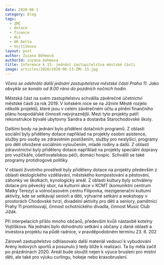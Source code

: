 ```yaml
---
date: 2020-06-1
category: blog
tags: 
  - ZMČ
  - dotace
  - finance
  - ALS
  - AR Delta
  - Vojtíškova
layout: post
author: Zuzana Böhmová
authorId: zuzana.bohmova
title: Informace k 15. jednání zastupitelstva městské části
image: articles/2020/2020-06-13-ZMC-15.jpg
---
```



*Včera se odehrálo další jednání zastupitelstva městské části Praha 11. Jako obvykle se konalo od 9.00 ráno do pozdních nočních hodin.*

Městská část na svém zastupitelstvu schválila závěrečné účetnictví městské části za rok 2019. V loňském roce se na Jižním Městě rozjelo několik projektů, které jsou v celém závěrečném účtu a plnění finančního plánu hospodářské činnosti nejvýraznější. Mezi tyto projekty patří rekonstrukce bývalé ubytovny Sandra a dostavba Starochodovské školy.

Dalšími body na jednání bylo přidělení dotačních programů. Z oblasti sociální byly přiděleny dotace například na projekty osobní asistence, služby pro osoby se zdravotním postižením, služby pro neslyšící, programy pro děti ohrožené sociálním vyloučením, mladé rodiny a další. Z oblasti zdravotnictví byly přiděleny dotace například na projekty speciální dopravy pro vozíčkáře, ošetřovatelskou péči, domácí hospic. Schválili se také programy protidrogové politiky.

V oblasti životního prostředí byly přiděleny dotace na projekty především z oblasti ekologického vzdělávání, městského kompostování a pěstování, záhonky ve školkách, kynologický areál. Z oblasti kultury byly schváleny dotace pro pěvecký sbor, na kulturní akce v KCMT (komuniktní centrum Matky Terezy) a volnočasovém centru Filipovka, mezigenerační kulturní aktivity, kde se setkávají senioři a děti, výtvarné setkání a wokshopy v prostorách Chodovské tvrzi, divadelní aktivity pro děti a seniory, pamětníci Prahy 11 promlouvají, činnost ochotnického divadla, činnost Music Club Jižák.

Při interpelacích přišlo mnoho občanů, především kvůli nástavbě kotelny Vojtíškova. Na jednání bylo dohodnuto setkání s občany z dané oblasti a investora projektu na půdě radnice, v pravděpodobném termínu 23. 6. 202

Zároveň zastupitelstvo odhlasovalo další materiál vedoucí k vybudování Arény ledových sportů a posunulo ji tedy blíže k realizaci. Ta by měla začít po prázdninách 2020. Areál bude sloužit nejen k výuce bruslení pro místní děti, ale také pro výuku curlingu, hokeje nebo krasobruslení.
